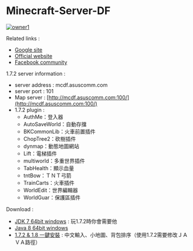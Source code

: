 # Minecraft-Server-DF
[![owner1](https://img.shields.io/badge/Powered%20by-PW--Chen-blue.svg?style=flat)](https://github.com/PW-Chen)

Related links : 
* [Google site](https://sites.google.com/site/minecraftserverdf)
* [Official website](http://mcdf.asuscomm.com/)
* [Facebook community](https://www.facebook.com/groups/mcserverdf/)

1.7.2 server information :
* server address : mcdf.asuscomm.com    
* server port : 101    
* Map server : [http://mcdf.asuscomm.com:100/](http://mcdf.asuscomm.com:100/)    
* 1.7.2 plugin :
	*  AuthMe：登入器
	*  AutoSaveWorld：自動存擋
	*  BKCommonLib：火車前置插件
	*  ChopTree2：砍樹插件
	*  dynmap：動態地圖網站
	*  Lift：電梯插件
	*  multiworld：多重世界插件
	*  TabHealth：顯示血量
	*  tntBow：ＴＮＴ弓箭
	*  TrainCarts：火車插件
	*  WorldEdit：世界編輯器
	*  WorldGuar：保護區插件

Download :
* [JDK 7 64bit windows](https://mega.nz/#!sR8GjQ4L!Am8PNP0TSAbavrXcsUZdvKw_eyFa7ACrkUK3F-gwQUo) : 玩1.7.2時你會需要他 
* [Java 8 64bit windows](https://mega.nz/#!YdFzHZxa!HoRjDqVJyG4UiQQ6rdgjqFaVK9ApsNR2vbDye7LcSDY) 
* [1.7.2 & 1.8 一鍵安裝](https://mega.nz/#!4B0DiA4B!kAl3-n1pCS36_Kx11nivfRo4bo9Xn9Sy0gFyh2q3Bi4) : 中文輸入、小地圖、背包排序（使用1.7.2需要修改ＪＡＶＡ路徑）

